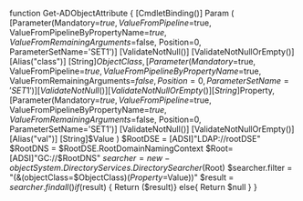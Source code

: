 
function Get-ADObjectAttribute
{
    [CmdletBinding()]
    Param
    (
        [Parameter(Mandatory=$true, 
                    ValueFromPipeline=$true,
                    ValueFromPipelineByPropertyName=$true,
                    ValueFromRemainingArguments=$false,
                    Position=0,
                    ParameterSetName='SET1')]
        [ValidateNotNull()]
        [ValidateNotNullOrEmpty()]
        [Alias("class")] 
        [String]$ObjectClass,
        [Parameter(Mandatory=$true, 
                    ValueFromPipeline=$true,
                    ValueFromPipelineByPropertyName=$true,
                    ValueFromRemainingArguments=$false,
                    Position=0,
                    ParameterSetName='SET1')]
        [ValidateNotNull()]
        [ValidateNotNullOrEmpty()]
        [String]$Property,
        [Parameter(Mandatory=$true, 
                    ValueFromPipeline=$true,
                    ValueFromPipelineByPropertyName=$true,
                    ValueFromRemainingArguments=$false,
                    Position=0,
                    ParameterSetName='SET1')]
        [ValidateNotNull()]
        [ValidateNotNullOrEmpty()]
        [Alias("val")]
        [String]$Value
    )
    $RootDSE = [ADSI]"LDAP://rootDSE"
    $RootDNS = $RootDSE.RootDomainNamingContext
    $Root=[ADSI]"GC://$RootDNS"
    $searcher = new-object System.DirectoryServices.DirectorySearcher($Root)
    $searcher.filter = "(&(objectClass=$ObjectClass)($Property=$Value))"
    $result = $searcher.findall()
    if($result) { Return ($result)}
    else{ Return $null }
}
